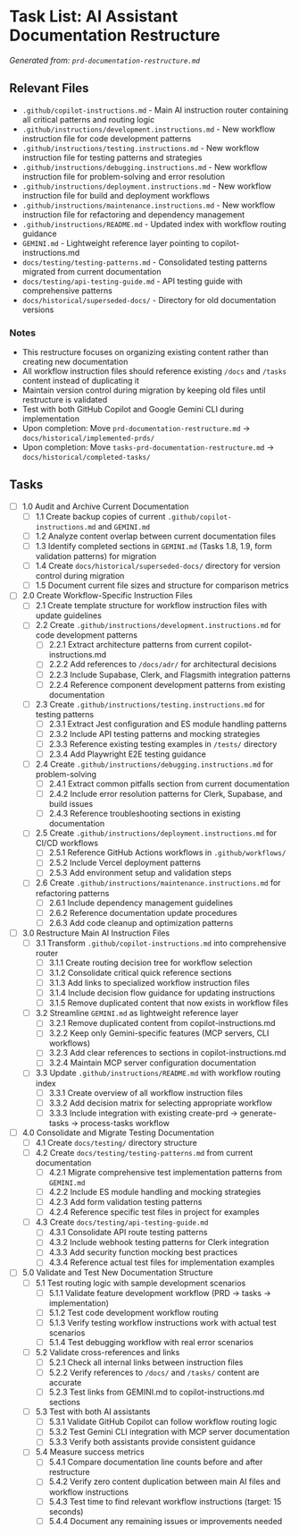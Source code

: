 # Task List: AI Assistant Documentation Restructure

*Generated from: `prd-documentation-restructure.md`*

## Relevant Files

- `.github/copilot-instructions.md` - Main AI instruction router containing all critical patterns and routing logic
- `.github/instructions/development.instructions.md` - New workflow instruction file for code development patterns
- `.github/instructions/testing.instructions.md` - New workflow instruction file for testing patterns and strategies
- `.github/instructions/debugging.instructions.md` - New workflow instruction file for problem-solving and error resolution
- `.github/instructions/deployment.instructions.md` - New workflow instruction file for build and deployment workflows
- `.github/instructions/maintenance.instructions.md` - New workflow instruction file for refactoring and dependency management
- `.github/instructions/README.md` - Updated index with workflow routing guidance
- `GEMINI.md` - Lightweight reference layer pointing to copilot-instructions.md
- `docs/testing/testing-patterns.md` - Consolidated testing patterns migrated from current documentation
- `docs/testing/api-testing-guide.md` - API testing guide with comprehensive patterns
- `docs/historical/superseded-docs/` - Directory for old documentation versions

### Notes

- This restructure focuses on organizing existing content rather than creating new documentation
- All workflow instruction files should reference existing `/docs` and `/tasks` content instead of duplicating it
- Maintain version control during migration by keeping old files until restructure is validated
- Test with both GitHub Copilot and Google Gemini CLI during implementation
- Upon completion: Move `prd-documentation-restructure.md` → `docs/historical/implemented-prds/`
- Upon completion: Move `tasks-prd-documentation-restructure.md` → `docs/historical/completed-tasks/`

## Tasks

- [ ] 1.0 Audit and Archive Current Documentation
  - [ ] 1.1 Create backup copies of current `.github/copilot-instructions.md` and `GEMINI.md`
  - [ ] 1.2 Analyze content overlap between current documentation files
  - [ ] 1.3 Identify completed sections in `GEMINI.md` (Tasks 1.8, 1.9, form validation patterns) for migration
  - [ ] 1.4 Create `docs/historical/superseded-docs/` directory for version control during migration
  - [ ] 1.5 Document current file sizes and structure for comparison metrics

- [ ] 2.0 Create Workflow-Specific Instruction Files
  - [ ] 2.1 Create template structure for workflow instruction files with update guidelines
  - [ ] 2.2 Create `.github/instructions/development.instructions.md` for code development patterns
    - [ ] 2.2.1 Extract architecture patterns from current copilot-instructions.md
    - [ ] 2.2.2 Add references to `/docs/adr/` for architectural decisions
    - [ ] 2.2.3 Include Supabase, Clerk, and Flagsmith integration patterns
    - [ ] 2.2.4 Reference component development patterns from existing documentation
  - [ ] 2.3 Create `.github/instructions/testing.instructions.md` for testing patterns
    - [ ] 2.3.1 Extract Jest configuration and ES module handling patterns
    - [ ] 2.3.2 Include API testing patterns and mocking strategies
    - [ ] 2.3.3 Reference existing testing examples in `/tests/` directory
    - [ ] 2.3.4 Add Playwright E2E testing guidance
  - [ ] 2.4 Create `.github/instructions/debugging.instructions.md` for problem-solving
    - [ ] 2.4.1 Extract common pitfalls section from current documentation
    - [ ] 2.4.2 Include error resolution patterns for Clerk, Supabase, and build issues
    - [ ] 2.4.3 Reference troubleshooting sections in existing documentation
  - [ ] 2.5 Create `.github/instructions/deployment.instructions.md` for CI/CD workflows
    - [ ] 2.5.1 Reference GitHub Actions workflows in `.github/workflows/`
    - [ ] 2.5.2 Include Vercel deployment patterns
    - [ ] 2.5.3 Add environment setup and validation steps
  - [ ] 2.6 Create `.github/instructions/maintenance.instructions.md` for refactoring patterns
    - [ ] 2.6.1 Include dependency management guidelines
    - [ ] 2.6.2 Reference documentation update procedures
    - [ ] 2.6.3 Add code cleanup and optimization patterns

- [ ] 3.0 Restructure Main AI Instruction Files
  - [ ] 3.1 Transform `.github/copilot-instructions.md` into comprehensive router
    - [ ] 3.1.1 Create routing decision tree for workflow selection
    - [ ] 3.1.2 Consolidate critical quick reference sections
    - [ ] 3.1.3 Add links to specialized workflow instruction files
    - [ ] 3.1.4 Include decision flow guidance for updating instructions
    - [ ] 3.1.5 Remove duplicated content that now exists in workflow files
  - [ ] 3.2 Streamline `GEMINI.md` as lightweight reference layer
    - [ ] 3.2.1 Remove duplicated content from copilot-instructions.md
    - [ ] 3.2.2 Keep only Gemini-specific features (MCP servers, CLI workflows)
    - [ ] 3.2.3 Add clear references to sections in copilot-instructions.md
    - [ ] 3.2.4 Maintain MCP server configuration documentation
  - [ ] 3.3 Update `.github/instructions/README.md` with workflow routing index
    - [ ] 3.3.1 Create overview of all workflow instruction files
    - [ ] 3.3.2 Add decision matrix for selecting appropriate workflow
    - [ ] 3.3.3 Include integration with existing create-prd → generate-tasks → process-tasks workflow

- [ ] 4.0 Consolidate and Migrate Testing Documentation
  - [ ] 4.1 Create `docs/testing/` directory structure
  - [ ] 4.2 Create `docs/testing/testing-patterns.md` from current documentation
    - [ ] 4.2.1 Migrate comprehensive test implementation patterns from `GEMINI.md`
    - [ ] 4.2.2 Include ES module handling and mocking strategies
    - [ ] 4.2.3 Add form validation testing patterns
    - [ ] 4.2.4 Reference specific test files in project for examples
  - [ ] 4.3 Create `docs/testing/api-testing-guide.md`
    - [ ] 4.3.1 Consolidate API route testing patterns
    - [ ] 4.3.2 Include webhook testing patterns for Clerk integration
    - [ ] 4.3.3 Add security function mocking best practices
    - [ ] 4.3.4 Reference actual test files for implementation examples

- [ ] 5.0 Validate and Test New Documentation Structure
  - [ ] 5.1 Test routing logic with sample development scenarios
    - [ ] 5.1.1 Validate feature development workflow (PRD → tasks → implementation)
    - [ ] 5.1.2 Test code development workflow routing
    - [ ] 5.1.3 Verify testing workflow instructions work with actual test scenarios
    - [ ] 5.1.4 Test debugging workflow with real error scenarios
  - [ ] 5.2 Validate cross-references and links
    - [ ] 5.2.1 Check all internal links between instruction files
    - [ ] 5.2.2 Verify references to `/docs/` and `/tasks/` content are accurate
    - [ ] 5.2.3 Test links from GEMINI.md to copilot-instructions.md sections
  - [ ] 5.3 Test with both AI assistants
    - [ ] 5.3.1 Validate GitHub Copilot can follow workflow routing logic
    - [ ] 5.3.2 Test Gemini CLI integration with MCP server documentation
    - [ ] 5.3.3 Verify both assistants provide consistent guidance
  - [ ] 5.4 Measure success metrics
    - [ ] 5.4.1 Compare documentation line counts before and after restructure
    - [ ] 5.4.2 Verify zero content duplication between main AI files and workflow instructions
    - [ ] 5.4.3 Test time to find relevant workflow instructions (target: 15 seconds)
    - [ ] 5.4.4 Document any remaining issues or improvements needed
